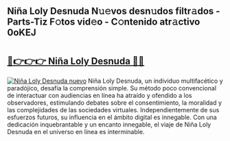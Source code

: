 ## Niña Loly Desnuda N𝚞𝚎vos desn𝚞dos filtr𝚊dos - Parts-Tiz F𝚘tos vid𝚎o - C𝚘ntenido atr𝚊ctivo 0oKEJ

# <h2><a href="http://mbaat0.tromn.icu/?c=Ni%c3%b1a+Loly+Desnuda">🔗👉👉👉 Niña Loly Desnuda 🔗🔗</a></h2>

[![Niña Loly Desnuda nuevo](https://i.imgur.com/pEAQMta.gif)](http://mbaat0.tromn.icu/?c=Ni%c3%b1a+Loly+Desnuda)
Niña Loly Desnuda, un individuo multifacético y paradójico, desafía la comprensión simple. Su método poco convencional de interactuar con audiencias en línea ha atraído y ofendido a los observadores, estimulando debates sobre el consentimiento, la moralidad y las complejidades de las sociedades virtuales. Independientemente de sus esfuerzos futuros, su influencia en el ámbito digital es innegable. Con una dedicación inquebrantable y un encanto innegable, el viaje de Niña Loly Desnuda en el universo en línea es interminable.
